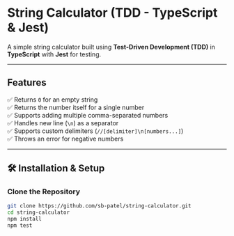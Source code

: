 # String Calculator (TDD - TypeScript & Jest)  

A simple string calculator built using **Test-Driven Development (TDD)** in **TypeScript** with **Jest** for testing.  

---

## Features  
✅ Returns `0` for an empty string  
✅ Returns the number itself for a single number  
✅ Supports adding multiple comma-separated numbers  
✅ Handles new line (`\n`) as a separator  
✅ Supports custom delimiters (`//[delimiter]\n[numbers...]`)  
✅ Throws an error for negative numbers  

---

## 🛠 Installation & Setup  

### Clone the Repository  
```sh
git clone https://github.com/sb-patel/string-calculator.git
cd string-calculator
npm install
npm test